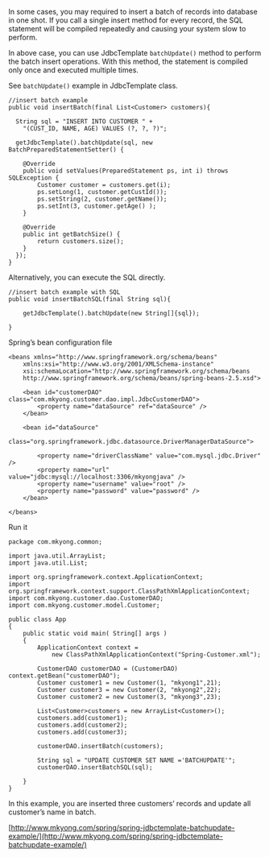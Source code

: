 In some cases, you may required to insert a batch of records into database in one shot. If you call a single insert method for every record, the SQL statement will be compiled repeatedly and causing your system slow to perform.

In above case, you can use JdbcTemplate `batchUpdate()` method to perform the batch insert operations. With this method, the statement is compiled only once and executed multiple times.

See `batchUpdate()` example in JdbcTemplate class.

    //insert batch example
    public void insertBatch(final List<Customer> customers){

      String sql = "INSERT INTO CUSTOMER " +
    	"(CUST_ID, NAME, AGE) VALUES (?, ?, ?)";

      getJdbcTemplate().batchUpdate(sql, new BatchPreparedStatementSetter() {

    	@Override
    	public void setValues(PreparedStatement ps, int i) throws SQLException {
    		Customer customer = customers.get(i);
    		ps.setLong(1, customer.getCustId());
    		ps.setString(2, customer.getName());
    		ps.setInt(3, customer.getAge() );
    	}

    	@Override
    	public int getBatchSize() {
    		return customers.size();
    	}
      });
    }

Alternatively, you can execute the SQL directly.

    //insert batch example with SQL
    public void insertBatchSQL(final String sql){

    	getJdbcTemplate().batchUpdate(new String[]{sql});

    }

Spring’s bean configuration file

    <beans xmlns="http://www.springframework.org/schema/beans"
    	xmlns:xsi="http://www.w3.org/2001/XMLSchema-instance"
    	xsi:schemaLocation="http://www.springframework.org/schema/beans
    	http://www.springframework.org/schema/beans/spring-beans-2.5.xsd">

    	<bean id="customerDAO" class="com.mkyong.customer.dao.impl.JdbcCustomerDAO">
    		<property name="dataSource" ref="dataSource" />
    	</bean>

    	<bean id="dataSource"
            class="org.springframework.jdbc.datasource.DriverManagerDataSource">

    		<property name="driverClassName" value="com.mysql.jdbc.Driver" />
    		<property name="url" value="jdbc:mysql://localhost:3306/mkyongjava" />
    		<property name="username" value="root" />
    		<property name="password" value="password" />
    	</bean>

    </beans>

Run it

    package com.mkyong.common;

    import java.util.ArrayList;
    import java.util.List;

    import org.springframework.context.ApplicationContext;
    import org.springframework.context.support.ClassPathXmlApplicationContext;
    import com.mkyong.customer.dao.CustomerDAO;
    import com.mkyong.customer.model.Customer;

    public class App
    {
        public static void main( String[] args )
        {
        	ApplicationContext context =
        		new ClassPathXmlApplicationContext("Spring-Customer.xml");

            CustomerDAO customerDAO = (CustomerDAO) context.getBean("customerDAO");
            Customer customer1 = new Customer(1, "mkyong1",21);
            Customer customer3 = new Customer(2, "mkyong2",22);
            Customer customer2 = new Customer(3, "mkyong3",23);

            List<Customer>customers = new ArrayList<Customer>();
            customers.add(customer1);
            customers.add(customer2);
            customers.add(customer3);

            customerDAO.insertBatch(customers);

            String sql = "UPDATE CUSTOMER SET NAME ='BATCHUPDATE'";
            customerDAO.insertBatchSQL(sql);

        }
    }

In this example, you are inserted three customers’ records and update all customer’s name in batch.

[http://www.mkyong.com/spring/spring-jdbctemplate-batchupdate-example/](http://www.mkyong.com/spring/spring-jdbctemplate-batchupdate-example/)
